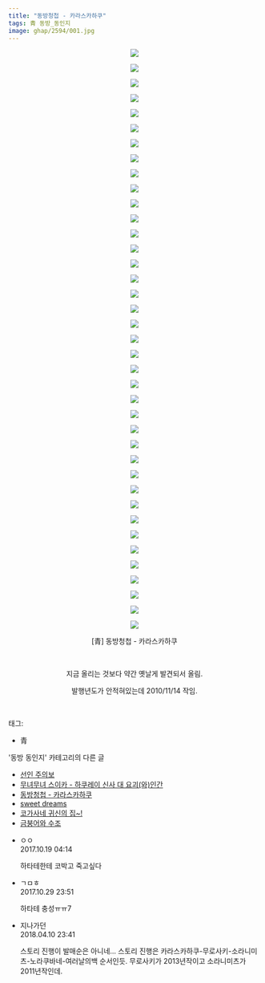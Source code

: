 ```yaml
---
title: "동방청첩 - 카라스카하쿠"
tags: 青 동방_동인지
image: ghap/2594/001.jpg
---
```

<div class="article">
<p style="text-align: center; clear: none; float: none;"><img src="{{ site.nasurl }}/ghap/2594/001.jpg"/></p>
<p style="text-align: center; clear: none; float: none;"><img src="{{ site.nasurl }}/ghap/2594/002.jpg"/></p>
<p style="text-align: center; clear: none; float: none;"><img src="{{ site.nasurl }}/ghap/2594/003.jpg"/></p>
<p style="text-align: center; clear: none; float: none;"><img src="{{ site.nasurl }}/ghap/2594/004.jpg"/></p>
<p style="text-align: center; clear: none; float: none;"><img src="{{ site.nasurl }}/ghap/2594/005.jpg"/></p>
<p style="text-align: center; clear: none; float: none;"><img src="{{ site.nasurl }}/ghap/2594/006.jpg"/></p>
<p style="text-align: center; clear: none; float: none;"><img src="{{ site.nasurl }}/ghap/2594/007.jpg"/></p>
<p style="text-align: center; clear: none; float: none;"><img src="{{ site.nasurl }}/ghap/2594/008.jpg"/></p>
<p style="text-align: center; clear: none; float: none;"><img src="{{ site.nasurl }}/ghap/2594/009.jpg"/></p>
<p style="text-align: center; clear: none; float: none;"><img src="{{ site.nasurl }}/ghap/2594/010.jpg"/></p>
<p style="text-align: center; clear: none; float: none;"><img src="{{ site.nasurl }}/ghap/2594/011.jpg"/></p>
<p style="text-align: center; clear: none; float: none;"><img src="{{ site.nasurl }}/ghap/2594/012.jpg"/></p>
<p style="text-align: center; clear: none; float: none;"><img src="{{ site.nasurl }}/ghap/2594/013.jpg"/></p>
<p style="text-align: center; clear: none; float: none;"><img src="{{ site.nasurl }}/ghap/2594/014.jpg"/></p>
<p style="text-align: center; clear: none; float: none;"><img src="{{ site.nasurl }}/ghap/2594/015.jpg"/></p>
<p style="text-align: center; clear: none; float: none;"><img src="{{ site.nasurl }}/ghap/2594/016.jpg"/></p>
<p style="text-align: center; clear: none; float: none;"><img src="{{ site.nasurl }}/ghap/2594/017.jpg"/></p>
<p style="text-align: center; clear: none; float: none;"><img src="{{ site.nasurl }}/ghap/2594/018.jpg"/></p>
<p style="text-align: center; clear: none; float: none;"><img src="{{ site.nasurl }}/ghap/2594/019.jpg"/></p>
<p style="text-align: center; clear: none; float: none;"><img src="{{ site.nasurl }}/ghap/2594/020.jpg"/></p>
<p style="text-align: center; clear: none; float: none;"><img src="{{ site.nasurl }}/ghap/2594/021.jpg"/></p>
<p style="text-align: center; clear: none; float: none;"><img src="{{ site.nasurl }}/ghap/2594/022.jpg"/></p>
<p style="text-align: center; clear: none; float: none;"><img src="{{ site.nasurl }}/ghap/2594/023.jpg"/></p>
<p style="text-align: center; clear: none; float: none;"><img src="{{ site.nasurl }}/ghap/2594/024.jpg"/></p>
<p style="text-align: center; clear: none; float: none;"><img src="{{ site.nasurl }}/ghap/2594/025.jpg"/></p>
<p style="text-align: center; clear: none; float: none;"><img src="{{ site.nasurl }}/ghap/2594/026.jpg"/></p>
<p style="text-align: center; clear: none; float: none;"><img src="{{ site.nasurl }}/ghap/2594/027.jpg"/></p>
<p style="text-align: center; clear: none; float: none;"><img src="{{ site.nasurl }}/ghap/2594/028.jpg"/></p>
<p style="text-align: center; clear: none; float: none;"><img src="{{ site.nasurl }}/ghap/2594/029.jpg"/></p>
<p style="text-align: center; clear: none; float: none;"><img src="{{ site.nasurl }}/ghap/2594/030.jpg"/></p>
<p style="text-align: center; clear: none; float: none;"><img src="{{ site.nasurl }}/ghap/2594/031.jpg"/></p>
<p style="text-align: center; clear: none; float: none;"><img src="{{ site.nasurl }}/ghap/2594/032.jpg"/></p>
<p style="text-align: center; clear: none; float: none;"><img src="{{ site.nasurl }}/ghap/2594/033.jpg"/></p>
<p style="text-align: center; clear: none; float: none;"><img src="{{ site.nasurl }}/ghap/2594/034.jpg"/></p>
<p style="text-align: center; clear: none; float: none;"><img src="{{ site.nasurl }}/ghap/2594/035.jpg"/></p>
<p style="text-align: center; clear: none; float: none;"><img src="{{ site.nasurl }}/ghap/2594/036.jpg"/></p>
<p style="text-align: center; clear: none; float: none;"><img src="{{ site.nasurl }}/ghap/2594/037.jpg"/></p>
<p style="text-align: center; clear: none; float: none;"><img src="{{ site.nasurl }}/ghap/2594/038.jpg"/></p>
<p style="text-align: center; clear: none; float: none;"><img src="{{ site.nasurl }}/ghap/2594/039.jpg"/></p>
<p style="text-align: center; clear: none; float: none;">[青] 동방청첩 - 카라스카하쿠</p>
<p style="text-align: center; clear: none; float: none;"><br/></p>
<p style="text-align: center; clear: none; float: none;">지금 올리는 것보다 약간 옛날게 발견되서 올림.</p>
<p style="text-align: center; clear: none; float: none;">발행년도가 안적혀있는데 2010/11/14 작임.</p>
<p><br/></p>
</div><div class="tagTrail">
<p>태그: </p>
<ul>
<li>青</li>
</ul>
</div><div class="another">
<p>'동방 동인지' 카테고리의 다른 글</p>
<ul>
<li><a href="/2016-10-15-ghap_2597">선인 주의보</a></li>
<li><a href="/2016-10-15-ghap_2595">무녀무녀 스이카 - 하쿠레이 신사 대 요괴(와)인간</a></li>
<li><a href="/2016-10-15-ghap_2594">동방청첩 - 카라스카하쿠</a></li>
<li><a href="/2016-10-15-ghap_2593">sweet dreams</a></li>
<li><a href="/2016-10-15-ghap_2592">코가사네 귀신의 집~!</a></li>
<li><a href="/2016-10-15-ghap_2590">금붕어와 수조</a></li>
</ul>
</div><div class="cb_module cb_fluid">
<div class="cb_wrt cb_profile">
<div class="comment">
<ul>
<li class="cb_thumb_off" id="comment15108782">
<div class="cb_comment_area">
<div class="cb_info_area">
<div class="cb_section">
<span class="cb_nick_name">ㅇㅇ</span>
</div>
<div class="cb_section">
<span class="cb_date">2017.10.19 04:14 </span>
</div>
</div>
<div class="cb_dsc_comment">
<p class="cb_dsc">
											하타테한테 코박고 죽고싶다
										</p>
</div>
</div></li>
<li class="cb_thumb_off" id="comment15117415">
<div class="cb_comment_area">
<div class="cb_info_area">
<div class="cb_section">
<span class="cb_nick_name">ㄱㅁㅎ</span>
</div>
<div class="cb_section">
<span class="cb_date">2017.10.29 23:51 </span>
</div>
</div>
<div class="cb_dsc_comment">
<p class="cb_dsc">
											하타테 충성ㅠㅠ7
										</p>
</div>
</div></li>
<li class="cb_thumb_off" id="comment15236862">
<div class="cb_comment_area">
<div class="cb_info_area">
<div class="cb_section">
<span class="cb_nick_name">지나가던</span>
</div>
<div class="cb_section">
<span class="cb_date">2018.04.10 23:41 </span>
</div>
</div>
<div class="cb_dsc_comment">
<p class="cb_dsc">
											스토리 진행이 발매순은 아니네... 스토리 진행은 카라스카하쿠-무로사키-소라니미츠-노라쿠바네-여러날의백 순서인듯. 무로사키가 2013년작이고 소라니미츠가 2011년작인데.
										</p>
</div>
</div></li>
</ul>
</div>
</div><!-- commentList close -->
</div>